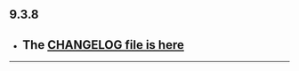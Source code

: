 ## 9.3.8

- ## The [CHANGELOG file is here](https://flutter-sound.canardoux.xyz/changelog.html)

-----------------------------------------------------------------------------------------------------------------------------------
